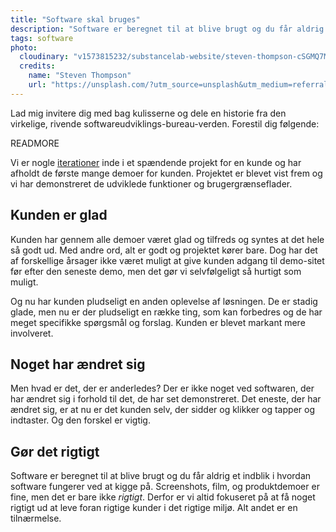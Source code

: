 ```yaml
---
title: "Software skal bruges"
description: "Software er beregnet til at blive brugt og du får aldrig et indblik i hvordan software fungerer ved at kigge på."
tags: software
photo:
  cloudinary: "v1573815232/substancelab-website/steven-thompson-cSGMQ7Meo8w-unsplash"
  credits:
    name: "Steven Thompson"
    url: "https://unsplash.com/?utm_source=unsplash&utm_medium=referral&utm_content=creditCopyText"
---
```


Lad mig invitere dig med bag kulisserne og dele en historie fra den virkelige, rivende softwareudviklings-bureau-verden. Forestil dig følgende:

READMORE

Vi er nogle [iterationer](/services/development) inde i et spændende projekt for en kunde og har afholdt de første mange demoer for kunden. Projektet er blevet vist frem og vi har demonstreret de udviklede funktioner og brugergrænseflader.

## Kunden er glad

Kunden har gennem alle demoer været glad og tilfreds og syntes at det hele så godt ud. Med andre ord, alt er godt og projektet kører bare. Dog har det af forskellige årsager ikke været muligt at give kunden adgang til demo-sitet før efter den seneste demo, men det gør vi selvfølgeligt så hurtigt som muligt.

Og nu har kunden pludseligt en anden oplevelse af løsningen. De er stadig glade, men nu er der pludseligt en række ting, som kan forbedres og de har meget specifikke spørgsmål og forslag. Kunden er blevet markant mere involveret.

## Noget har ændret sig

Men hvad er det, der er anderledes? Der er ikke noget ved softwaren, der har ændret sig i forhold til det, de har set demonstreret. Det eneste, der har ændret sig, er at nu er det kunden selv, der sidder og klikker og tapper og indtaster. Og den forskel er vigtig.

## Gør det rigtigt

Software er beregnet til at blive brugt og du får aldrig et indblik i hvordan software fungerer ved at kigge på. Screenshots, film, og produktdemoer er fine, men det er bare ikke *rigtigt*. Derfor er vi altid fokuseret på at få noget rigtigt ud at leve foran rigtige kunder i det rigtige miljø. Alt andet er en tilnærmelse.
